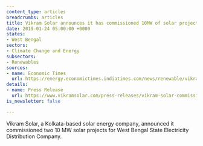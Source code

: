 ```yaml
---
content_type: articles
breadcrumbs: articles
title: Vikram Solar announces it has commissioned 10MW of solar projects in West Bengal
date: 2019-01-24 05:00:00 +0000
states:
- West Bengal
sectors:
- Climate Change and Energy
subsectors:
- Renewables
sources:
- name: Economic Times
  url: https://energy.economictimes.indiatimes.com/news/renewable/vikram-solar-commissions-20-mw-solar-projects-for-wbsedcl/67622262
details:
- name: Press Release
  url: https://www.vikramsolar.com/press-releases/vikram-solar-commissions-20-mw-solar-projects-for-wbsedcl/
is_newsletter: false

---
```

Vikram Solar, a Kolkata-based solar energy company, announced it commissioned two 10 MW solar projects for West Bengal State Electricity Distribution Company.
